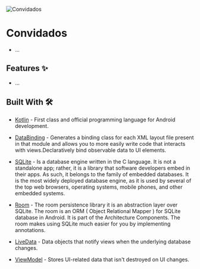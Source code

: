 

![Convidados](https://img.shields.io/badge/kotlin-%230095D5.svg?style=plastic&logo=kotlin&logoColor=white)

# Convidados  

- ...

## Features ✨

- ...

## Built With 🛠

- [Kotlin](https://kotlinlang.org/) - First class and official programming language for Android development.
- [DataBinding](https://github.com/android/databinding-samples) - Generates a binding class for each XML layout file present in that module and allows you to more easily write code that interacts with views.Declaratively bind observable data to UI elements.

- [SQLite](https://developer.android.com/topic/libraries/architecture/room) - Is a database engine written in the C language. It is not a standalone app; rather, it is a library that software developers embed in their apps. As such, it belongs to the family of embedded databases. It is the most widely deployed database engine, as it is used by several of the top web browsers, operating systems, mobile phones, and other embedded systems.

- [Room](https://developer.android.com/topic/libraries/architecture/room) - The room persistence library it is an abstraction layer over SQLite. The room is an ORM ( Object Relational Mapper ) for SQLite database in Android. It is part of the Architecture Components. The room makes using SQLite much easier for you by implementing annotations.

- [LiveData](https://developer.android.com/topic/libraries/architecture/livedata) - Data objects that notify views when the underlying database changes.

- [ViewModel](https://developer.android.com/topic/libraries/architecture/viewmodel) - Stores UI-related data that isn't destroyed on UI changes. 
